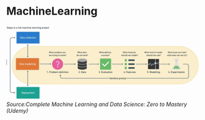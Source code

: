 # MachineLearning
![](ML_Framework.png) *Source:Complete Machine Learning and Data Science: Zero to Mastery (Udemy)*
